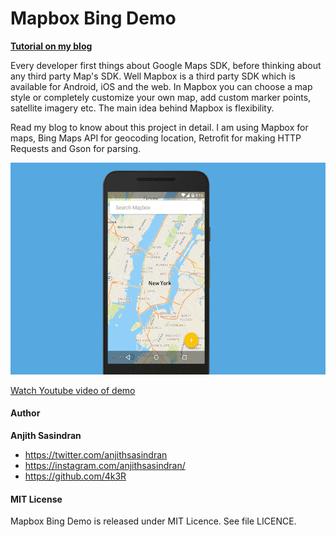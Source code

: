 # Mapbox Bing Demo
**[Tutorial on my blog](http://anjithsasindran.in/blog/2015/11/29/mapbox-bing-demo/)**

Every developer first things about Google Maps SDK, before thinking about any third party Map's SDK. Well Mapbox is a third party SDK which is available for Android, iOS and the web. In Mapbox you can choose a map style or completely customize your own map, add custom marker points, satellite imagery etc. The main idea behind Mapbox is flexibility.

Read my blog to know about this project in detail. I am using Mapbox for maps, Bing Maps API for geocoding location, Retrofit for making HTTP Requests and Gson for parsing.

![Mapbox demo using Retrofit, Bing Maps API](/demo/mapbox.gif)

[Watch Youtube video of demo](https://www.youtube.com/watch?v=3FX3xaDgv9k)

#### Author
**Anjith Sasindran**
- https://twitter.com/anjithsasindran
- https://instagram.com/anjithsasindran/
- https://github.com/4k3R

#### MIT License

Mapbox Bing Demo is released under MIT Licence. See file LICENCE.